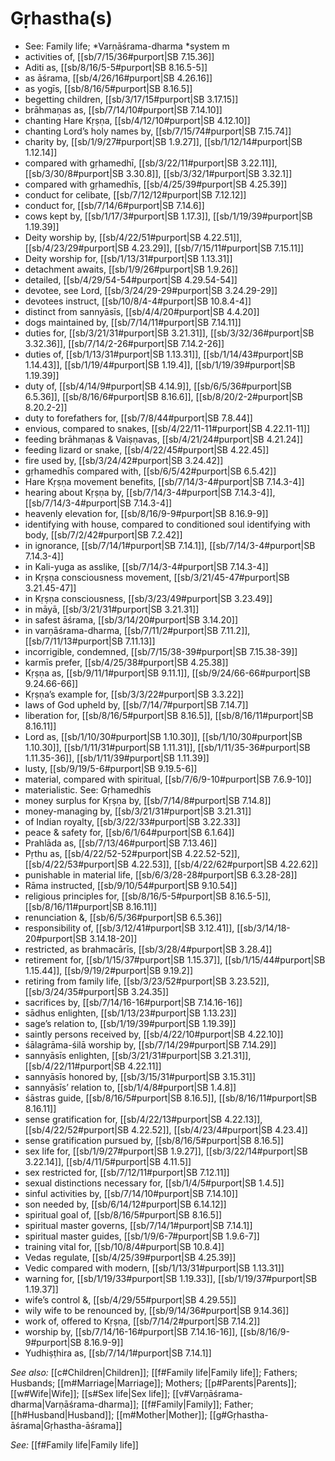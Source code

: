 # Gṛhastha(s)

*  See: Family life; *Varṇāśrama-dharma *system m
* activities of, [[sb/7/15/36#purport|SB 7.15.36]]
* Aditi as, [[sb/8/16/5-5#purport|SB 8.16.5-5]]
* as āśrama, [[sb/4/26/16#purport|SB 4.26.16]]
* as yogīs, [[sb/8/16/5#purport|SB 8.16.5]]
* begetting children, [[sb/3/17/15#purport|SB 3.17.15]]
* brāhmaṇas as, [[sb/7/14/10#purport|SB 7.14.10]]
* chanting Hare Kṛṣṇa, [[sb/4/12/10#purport|SB 4.12.10]]
* chanting Lord’s holy names by, [[sb/7/15/74#purport|SB 7.15.74]]
* charity by, [[sb/1/9/27#purport|SB 1.9.27]], [[sb/1/12/14#purport|SB 1.12.14]]
* compared with gṛhamedhī, [[sb/3/22/11#purport|SB 3.22.11]], [[sb/3/30/8#purport|SB 3.30.8]], [[sb/3/32/1#purport|SB 3.32.1]]
* compared with gṛhamedhīs, [[sb/4/25/39#purport|SB 4.25.39]]
* conduct for celibate, [[sb/7/12/12#purport|SB 7.12.12]]
* conduct for, [[sb/7/14/6#purport|SB 7.14.6]]
* cows kept by, [[sb/1/17/3#purport|SB 1.17.3]], [[sb/1/19/39#purport|SB 1.19.39]]
* Deity worship by, [[sb/4/22/51#purport|SB 4.22.51]], [[sb/4/23/29#purport|SB 4.23.29]], [[sb/7/15/11#purport|SB 7.15.11]]
* Deity worship for, [[sb/1/13/31#purport|SB 1.13.31]]
* detachment awaits, [[sb/1/9/26#purport|SB 1.9.26]]
* detailed, [[sb/4/29/54-54#purport|SB 4.29.54-54]]
* devotee, see Lord, [[sb/3/24/29-29#purport|SB 3.24.29-29]]
* devotees instruct, [[sb/10/8/4-4#purport|SB 10.8.4-4]]
* distinct from sannyāsīs, [[sb/4/4/20#purport|SB 4.4.20]]
* dogs maintained by, [[sb/7/14/11#purport|SB 7.14.11]]
* duties for, [[sb/3/21/31#purport|SB 3.21.31]], [[sb/3/32/36#purport|SB 3.32.36]], [[sb/7/14/2-26#purport|SB 7.14.2-26]]
* duties of, [[sb/1/13/31#purport|SB 1.13.31]], [[sb/1/14/43#purport|SB 1.14.43]], [[sb/1/19/4#purport|SB 1.19.4]], [[sb/1/19/39#purport|SB 1.19.39]]
* duty of, [[sb/4/14/9#purport|SB 4.14.9]], [[sb/6/5/36#purport|SB 6.5.36]], [[sb/8/16/6#purport|SB 8.16.6]], [[sb/8/20/2-2#purport|SB 8.20.2-2]]
* duty to forefathers for, [[sb/7/8/44#purport|SB 7.8.44]]
* envious, compared to snakes, [[sb/4/22/11-11#purport|SB 4.22.11-11]]
* feeding brāhmaṇas & Vaiṣṇavas, [[sb/4/21/24#purport|SB 4.21.24]]
* feeding lizard or snake, [[sb/4/22/45#purport|SB 4.22.45]]
* fire used by, [[sb/3/24/42#purport|SB 3.24.42]]
* gṛhamedhīs compared with, [[sb/6/5/42#purport|SB 6.5.42]]
* Hare Kṛṣṇa movement benefits, [[sb/7/14/3-4#purport|SB 7.14.3-4]]
* hearing about Kṛṣṇa by, [[sb/7/14/3-4#purport|SB 7.14.3-4]], [[sb/7/14/3-4#purport|SB 7.14.3-4]]
* heavenly elevation for, [[sb/8/16/9-9#purport|SB 8.16.9-9]]
* identifying with house, compared to conditioned soul identifying with body, [[sb/7/2/42#purport|SB 7.2.42]]
* in ignorance, [[sb/7/14/1#purport|SB 7.14.1]], [[sb/7/14/3-4#purport|SB 7.14.3-4]]
* in Kali-yuga as asslike, [[sb/7/14/3-4#purport|SB 7.14.3-4]]
* in Kṛṣṇa consciousness movement, [[sb/3/21/45-47#purport|SB 3.21.45-47]]
* in Kṛṣṇa consciousness, [[sb/3/23/49#purport|SB 3.23.49]]
* in māyā, [[sb/3/21/31#purport|SB 3.21.31]]
* in safest āśrama, [[sb/3/14/20#purport|SB 3.14.20]]
* in varṇāśrama-dharma, [[sb/7/11/2#purport|SB 7.11.2]], [[sb/7/11/13#purport|SB 7.11.13]]
* incorrigible, condemned, [[sb/7/15/38-39#purport|SB 7.15.38-39]]
* karmīs prefer, [[sb/4/25/38#purport|SB 4.25.38]]
* Kṛṣṇa as, [[sb/9/11/1#purport|SB 9.11.1]], [[sb/9/24/66-66#purport|SB 9.24.66-66]]
* Kṛṣṇa’s example for, [[sb/3/3/22#purport|SB 3.3.22]]
* laws of God upheld by, [[sb/7/14/7#purport|SB 7.14.7]]
* liberation for, [[sb/8/16/5#purport|SB 8.16.5]], [[sb/8/16/11#purport|SB 8.16.11]]
* Lord as, [[sb/1/10/30#purport|SB 1.10.30]], [[sb/1/10/30#purport|SB 1.10.30]], [[sb/1/11/31#purport|SB 1.11.31]], [[sb/1/11/35-36#purport|SB 1.11.35-36]], [[sb/1/11/39#purport|SB 1.11.39]]
* lusty, [[sb/9/19/5-6#purport|SB 9.19.5-6]]
* material, compared with spiritual, [[sb/7/6/9-10#purport|SB 7.6.9-10]]
* materialistic. See: Gṛhamedhīs 
* money surplus for Kṛṣṇa by, [[sb/7/14/8#purport|SB 7.14.8]]
* money-managing by, [[sb/3/21/31#purport|SB 3.21.31]]
* of Indian royalty, [[sb/3/22/33#purport|SB 3.22.33]]
* peace & safety for, [[sb/6/1/64#purport|SB 6.1.64]]
* Prahlāda as, [[sb/7/13/46#purport|SB 7.13.46]]
* Pṛthu as, [[sb/4/22/52-52#purport|SB 4.22.52-52]], [[sb/4/22/53#purport|SB 4.22.53]], [[sb/4/22/62#purport|SB 4.22.62]]
* punishable in material life, [[sb/6/3/28-28#purport|SB 6.3.28-28]]
* Rāma instructed, [[sb/9/10/54#purport|SB 9.10.54]]
* religious principles for, [[sb/8/16/5-5#purport|SB 8.16.5-5]], [[sb/8/16/11#purport|SB 8.16.11]]
* renunciation &, [[sb/6/5/36#purport|SB 6.5.36]]
* responsibility of, [[sb/3/12/41#purport|SB 3.12.41]], [[sb/3/14/18-20#purport|SB 3.14.18-20]]
* restricted, as brahmacārīs, [[sb/3/28/4#purport|SB 3.28.4]]
* retirement for, [[sb/1/15/37#purport|SB 1.15.37]], [[sb/1/15/44#purport|SB 1.15.44]], [[sb/9/19/2#purport|SB 9.19.2]]
* retiring from family life, [[sb/3/23/52#purport|SB 3.23.52]], [[sb/3/24/35#purport|SB 3.24.35]]
* sacrifices by, [[sb/7/14/16-16#purport|SB 7.14.16-16]]
* sādhus enlighten, [[sb/1/13/23#purport|SB 1.13.23]]
* sage’s relation to, [[sb/1/19/39#purport|SB 1.19.39]]
* saintly persons received by, [[sb/4/22/10#purport|SB 4.22.10]]
* śālagrāma-śilā worship by, [[sb/7/14/29#purport|SB 7.14.29]]
* sannyāsīs enlighten, [[sb/3/21/31#purport|SB 3.21.31]], [[sb/4/22/11#purport|SB 4.22.11]]
* sannyāsīs honored by, [[sb/3/15/31#purport|SB 3.15.31]]
* sannyāsīs’ relation to, [[sb/1/4/8#purport|SB 1.4.8]]
* śāstras guide, [[sb/8/16/5#purport|SB 8.16.5]], [[sb/8/16/11#purport|SB 8.16.11]]
* sense gratification for, [[sb/4/22/13#purport|SB 4.22.13]], [[sb/4/22/52#purport|SB 4.22.52]], [[sb/4/23/4#purport|SB 4.23.4]]
* sense gratification pursued by, [[sb/8/16/5#purport|SB 8.16.5]]
* sex life for, [[sb/1/9/27#purport|SB 1.9.27]], [[sb/3/22/14#purport|SB 3.22.14]], [[sb/4/11/5#purport|SB 4.11.5]]
* sex restricted for, [[sb/7/12/11#purport|SB 7.12.11]]
* sexual distinctions necessary for, [[sb/1/4/5#purport|SB 1.4.5]]
* sinful activities by, [[sb/7/14/10#purport|SB 7.14.10]]
* son needed by, [[sb/6/14/12#purport|SB 6.14.12]]
* spiritual goal of, [[sb/8/16/5#purport|SB 8.16.5]]
* spiritual master governs, [[sb/7/14/1#purport|SB 7.14.1]]
* spiritual master guides, [[sb/1/9/6-7#purport|SB 1.9.6-7]]
* training vital for, [[sb/10/8/4#purport|SB 10.8.4]]
* Vedas regulate, [[sb/4/25/39#purport|SB 4.25.39]]
* Vedic compared with modern, [[sb/1/13/31#purport|SB 1.13.31]]
* warning for, [[sb/1/19/33#purport|SB 1.19.33]], [[sb/1/19/37#purport|SB 1.19.37]]
* wife’s control &, [[sb/4/29/55#purport|SB 4.29.55]]
* wily wife to be renounced by, [[sb/9/14/36#purport|SB 9.14.36]]
* work of, offered to Kṛṣṇa, [[sb/7/14/2#purport|SB 7.14.2]]
* worship by, [[sb/7/14/16-16#purport|SB 7.14.16-16]], [[sb/8/16/9-9#purport|SB 8.16.9-9]]
* Yudhiṣṭhira as, [[sb/7/14/1#purport|SB 7.14.1]]

*See also:* [[c#Children|Children]]; [[f#Family life|Family life]]; Fathers; Husbands; [[m#Marriage|Marriage]]; Mothers; [[p#Parents|Parents]]; [[w#Wife|Wife]]; [[s#Sex life|Sex life]]; [[v#Varṇāśrama-dharma|Varṇāśrama-dharma]]; [[f#Family|Family]]; Father; [[h#Husband|Husband]]; [[m#Mother|Mother]]; [[g#Gṛhastha-āśrama|Gṛhastha-āśrama]]

*See:* [[f#Family life|Family life]]
